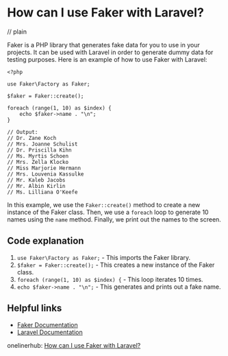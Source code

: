 # How can I use Faker with Laravel?
// plain

Faker is a PHP library that generates fake data for you to use in your projects. It can be used with Laravel in order to generate dummy data for testing purposes. Here is an example of how to use Faker with Laravel:

```
<?php

use Faker\Factory as Faker;

$faker = Faker::create();

foreach (range(1, 10) as $index) {
    echo $faker->name . "\n";
}

// Output:
// Dr. Zane Koch
// Mrs. Joanne Schulist
// Dr. Priscilla Kihn
// Ms. Myrtis Schoen
// Mrs. Zella Klocko
// Miss Marjorie Hermann
// Mrs. Louvenia Kassulke
// Mr. Kaleb Jacobs
// Mr. Albin Kirlin
// Ms. Lilliana O'Keefe
```

In this example, we use the `Faker::create()` method to create a new instance of the Faker class. Then, we use a `foreach` loop to generate 10 names using the `name` method. Finally, we print out the names to the screen.

## Code explanation

1. `use Faker\Factory as Faker;` - This imports the Faker library.
2. `$faker = Faker::create();` - This creates a new instance of the Faker class.
3. `foreach (range(1, 10) as $index) {` - This loop iterates 10 times.
4. `echo $faker->name . "\n";` - This generates and prints out a fake name.

## Helpful links
- [Faker Documentation](https://github.com/fzaninotto/Faker)
- [Laravel Documentation](https://laravel.com/docs/master/seeding#using-faker)

onelinerhub: [How can I use Faker with Laravel?](https://onelinerhub.com/php-faker/how-can-i-use-faker-with-laravel)